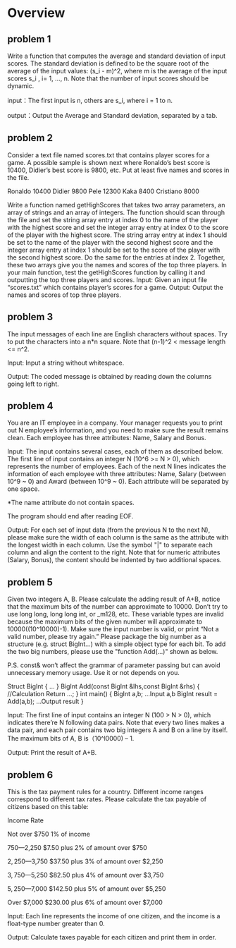 # Overview
## problem 1
Write a function that computes the average and standard deviation of input scores. The standard deviation is defined to be the square root of the average of the input values: 
(s_i - m)^2, where m is the average of the input scores s_i , i= 1, …, n.
Note that the number of input scores should be dynamic.

input：The first input is n, others are s_i, where i = 1 to n.

output：Output the Average and Standard deviation, separated by a tab.

## problem 2
Consider a text file named scores.txt that contains player scores for a game. A possible sample is shown next where Ronaldo’s best score is 10400, Didier’s best score is 9800, etc. Put at least five names and scores in the file.

Ronaldo
10400
Didier
9800
Pele
12300
Kaka
8400
Cristiano
8000

Write a function named getHighScores that takes two array parameters, an array of strings and an array of integers. The function should scan through the file and set the string array entry at index 0 to the name of the player with the highest score and set the integer array entry at index 0 to the score of the player with the highest score. The string array entry at index 1 should be set to the name of the player with the second highest score and the integer array entry at index 1 should be set to the score of the player with the second highest score. Do the same for the entries at index 2. Together, these two arrays give you the names and scores of the top three players. In your main function, test the getHighScores function by calling it and outputting the top three players and scores.
Input:
Given an input file “scores.txt” which contains player’s scores for a game.
Output:
Output the names and scores of top three players.

## problem 3
The input messages of each line are English characters without spaces. Try to put the characters into a n*n square. Note that (n-1)^2 < message length <= n^2.

Input:
Input a string without whitespace.

Output:
The coded message is obtained by reading down the columns going left to right.

## problem 4
You are an IT employee in a company. Your manager requests you to print out N employee’s information, and you need to make sure the result remains clean. Each employee has three attributes: Name, Salary and Bonus. 

Input:
The input contains several cases, each of them as described below.
The first line of input contains an integer N (10^6 >= N > 0), which represents the number of employees. Each of the next N lines indicates the information of each employee with three attributes: Name, Salary (between 10^9 ~ 0) and Award (between 10^9 ~ 0). Each attribute will be separated by one space.

*The name attribute do not contain spaces.

The program should end after reading EOF.

Output:
For each set of input data (from the previous N to the next N), please make sure the width of each column is the same as the attribute with the longest width in each column. Use the symbol "|" to separate each column and align the content to the right. Note that for numeric attributes (Salary, Bonus), the content should be indented by two additional spaces.

## problem 5
Given two integers A, B. Please calculate the adding result of A+B, notice that the maximum bits of the number can approximate to 10000.
Don’t try to use long long, long long int, or _m128, etc. These variable types are invalid because the maximum bits of the given number will approximate to 10000((10^10000)-1).
Make sure the input number is valid, or print “Not a valid number, please try again.” 
Please package the big number as a structure (e.g. struct BigInt…) with a simple object type for each bit.
To add the two big numbers, please use the "function Add(...)" shown as below.

P.S. const& won’t affect the grammar of parameter passing but can avoid unnecessary memory usage. Use it or not depends on you.

Struct BigInt
{
    …
}
BigInt Add(const BigInt &lhs,const BigInt &rhs)
{
  //Calculation
  Return …;
}
int main()
{
  BigInt a,b;
  …Input a,b
  BigInt result = Add(a,b);
  …Output result
}

Input:
The first line of input contains an integer N (100 > N > 0), which indicates there’re N following data pairs. Note that every two lines makes a data pair, and each pair contains two big integers A and B on a line by itself. The maximum bits of A, B is（10^l0000) – 1.

Output:
Print the result of A+B.

## problem 6
This is the tax payment rules for a country. Different income ranges correspond to different tax rates. Please calculate the tax payable of citizens based on this table:

  Income              Rate

  Not over $750   1% of income

  $750—$2,250    $7.50 plus 2% of amount over $750

  $2,250—$3,750  $37.50 plus 3% of amount over $2,250

  $3,750—$5,250    $82.50 plus 4% of amount over $3,750

  $5,250—$7,000  $142.50 plus 5% of amount over $5,250

  Over $7,000        $230.00 plus 6% of amount over $7,000

Input:
Each line represents the income of one citizen, and the income is a float-type number greater than 0.

Output:
Calculate taxes payable for each citizen and print them in order.
